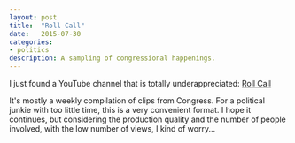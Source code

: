 ```yaml
---
layout: post
title:  "Roll Call"
date:   2015-07-30
categories:
- politics
description: A sampling of congressional happenings.
---
```


I just found a YouTube channel that is totally underappreciated: [Roll Call](https://www.youtube.com/channel/UCEpx2l9WZ3jyCCcCKheKi4g)

It's mostly a weekly compilation of clips from Congress. For a political junkie with too little time, this is a very convenient format. I hope it continues, but considering the production quality and the number of people involved, with the low number of views, I kind of worry...
